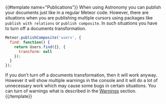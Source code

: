 {{#template name="Publications"}}
When using Astronomy you can publish your documents just like in a regular Meteor code. However, there are situations when you are publishing multiple cursors using packages like `publish with relations` or `publish composite`. In such situations you have to turn off a documents transformation.

```js
Meteor.publishComposite('users', {
  find: function() {
    return Users.find({}, {
      transform: null
    });
  }
});
```

If you don't turn off a documents transformation, then it will work anyway. However it will show multiple warnings in the console and it will do a lot of unnecessary work which may cause some bugs in certain situations. You can turn of warnings what is described in the [Warnings](#warnings) section.
{{/template}}

